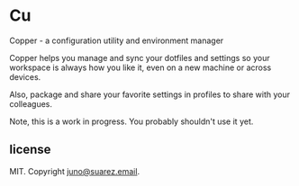 # Cu

Copper - a configuration utility and environment manager

Copper helps you manage and sync your dotfiles and settings so your
workspace is always how you like it, even on a new machine or across
devices.

Also, package and share your favorite settings in profiles to share
with your colleagues.

Note, this is a work in progress. You probably shouldn't use it yet.

## license

MIT. Copyright <juno@suarez.email>.
